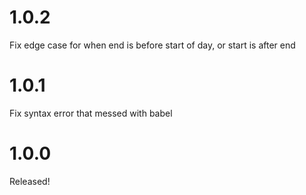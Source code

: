 # 1.0.2
Fix edge case for when end is before start of day, or start is after end

# 1.0.1
Fix syntax error that messed with babel

# 1.0.0
Released!
